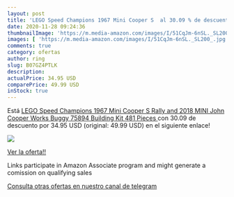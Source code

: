 ```yaml
---
layout: post
title: 'LEGO Speed Champions 1967 Mini Cooper S  al 30.09 % de descuento'
date: 2020-11-28 09:24:36
thumbnailImage: 'https://m.media-amazon.com/images/I/51CqJm-6nSL._SL200_.jpg'
images: [ 'https://m.media-amazon.com/images/I/51CqJm-6nSL._SL200_.jpg' ]
comments: true
category: ofertas
author: ring
slug: B07GZ4PTLK
description:
actualPrice: 34.95 USD
comparePrice: 49.99 USD
inStock: true
---
```


Está [LEGO Speed Champions 1967 Mini Cooper S Rally and 2018 MINI John Cooper Works Buggy 75894 Building Kit  481 Pieces ](https://www.amazon.com/dp/B07GZ4PTLK/?tag=redken08-20) con 30.09 de descuento por 34.95 USD (original: 49.99 USD) en el siguiente enlace!

[![](https://m.media-amazon.com/images/I/51CqJm-6nSL._SL200_.jpg)](https://www.amazon.com/dp/B07GZ4PTLK/?tag=redken08-20)

[Ver la oferta!!](https://www.amazon.com/dp/B07GZ4PTLK/?tag=redken08-20)

Links participate in Amazon Associate program and might generate a comission on qualifying sales

[Consulta otras ofertas en nuestro canal de telegram](https://t.me/s/ofertas25)
